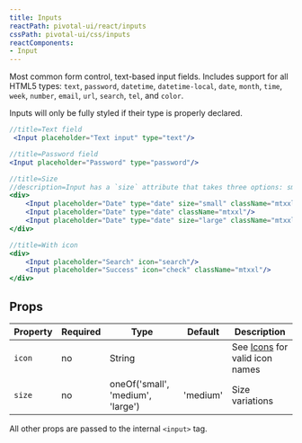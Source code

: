 ```yaml
---
title: Inputs
reactPath: pivotal-ui/react/inputs
cssPath: pivotal-ui/css/inputs
reactComponents:
- Input
---
```


Most common form control, text-based input fields. Includes support for all HTML5 types: `text`, `password`, `datetime`, `datetime-local`, `date`, `month`, `time`, `week`, `number`, `email`, `url`, `search`, `tel`, and `color`.

Inputs will only be fully styled if their type is properly declared.

```jsx
//title=Text field
 <Input placeholder="Text input" type="text"/>
```

```jsx
//title=Password field
<Input placeholder="Password" type="password"/>
```

```jsx
//title=Size
//description=Input has a `size` attribute that takes three options: small, medium (default), and large.
<div>
    <Input placeholder="Date" type="date" size="small" className="mtxxl"/>
    <Input placeholder="Date" type="date" className="mtxxl"/>
    <Input placeholder="Date" type="date" size="large" className="mtxxl"/>
</div>
```

```jsx
//title=With icon
<div>
    <Input placeholder="Search" icon="search"/>
    <Input placeholder="Success" icon="check" className="mtxxl"/>
</div>
```

## Props

Property | Required | Type                              | Default  | Description
---------|----------|-----------------------------------|----------|------------
`icon`   | no       | String                            |          | See [Icons](/icons) for valid icon names
`size`   | no       | oneOf('small', 'medium', 'large') | 'medium' | Size variations
All other props are passed to the internal `<input>` tag.
